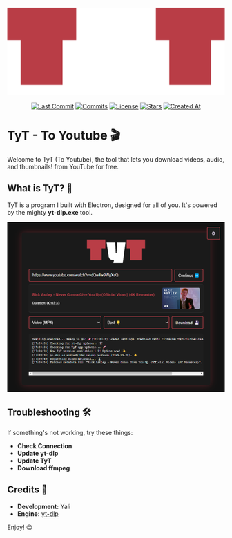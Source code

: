 ![TyT Logo1](https://raw.githubusercontent.com/TheYali1/TyT/refs/heads/main/Readme/TyT.png)

<div align="center">
  
[![Last Commit](https://img.shields.io/github/last-commit/TheYali1/TyT?style=for-the-badge&label=Last%20Commit)](https://github.com/TheYali1/TyT/pulse/monthly)
[![Commits](https://img.shields.io/github/commit-activity/m/TheYali1/TyT?label=Commits&style=for-the-badge)](https://github.com/TheYali1/TyT/commits "היסטוריית קומיטים")
[![License](https://img.shields.io/github/license/TheYali1/TyT?label=License&style=for-the-badge)](https://github.com/TheYali1/TyT/blob/main/LICENSE)
[![Stars](https://img.shields.io/github/stars/TheYali1/TyT?style=for-the-badge)](https://github.com/TheYali1/TyT/stargazers)
[![Created At](https://img.shields.io/github/created-at/TheYali1/TyT?style=for-the-badge&label=Created)](https://github.com/TheYali1/TyT)

</div>

# **TyT \- To Youtube 🎬**

Welcome to TyT (To Youtube), the tool that lets you download videos, audio, and thumbnails! from YouTube for free.

## **What is TyT? 🤔**

TyT is a program I built with Electron, designed for all of you. It's powered by the mighty **yt-dlp.exe** tool.

![TyTPre](https://raw.githubusercontent.com/TheYali1/TyT/refs/heads/main/Readme/TyTPre.png)

## **Troubleshooting 🛠️**

If something's not working, try these things:

* **Check Connection**
* **Update yt-dlp**
* **Update TyT**
* **Download ffmpeg**

## **Credits 🙏**

* **Development:** Yali  
* **Engine:** [yt-dlp](https://github.com/yt-dlp/yt-dlp)

Enjoy\! 😊
